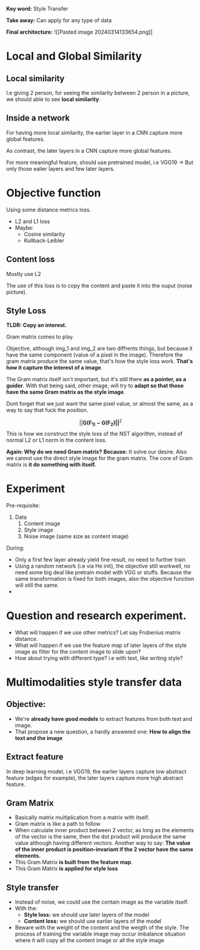 **Key word:** Style Transfer

**Take away:** Can apply for any type of data

**Final architecture:** ![[Pasted image 20240314133654.png]]

# Local and Global Similarity

## Local similarity
I.e giving 2 person, for seeing the similarity between 2 person in a picture, we should able to see **local similarity**. 

## Inside a network
For having more local similarity, the earlier layer in a CNN capture more global features.

As contrast, the later layers in a CNN capture more global features.

For more meaningful feature, should use pretrained model, i.e VGG19 -> But only those ealier layers and few later layers.

# Objective function

Using some distance metrics loss.
- L2 and L1 loss
- Maybe:
	- Cosine similarity
	- Kullback-Leibler

## Content loss

Mostly use L2

The use of this loss is to copy the content and paste it into the ouput (noise picture). 


## Style Loss

**TLDR: Copy an interest.** 

Gram matrix comes to play.

Objective, although img_1 and img_2 are two diffrents things, but because it have the same component (value  of a pixel in the image). Therefore the gram matrix produce the same value, that's how the style loss work. **That's how it capture the interest of a image**.

The Gram matrix itself isn't important, but it's still there **as a pointer, as a guider**. With that being said, other image, will try to **adapt so that those have the same Gram matrix as the style image**. 

Dont forget that we just want the same pixel value, or almost the same, as a way to say that fuck the position.

$$
||\mathbf{G(F_{1)}- G(F_2)||}^2
$$
This is how we construct the style loss of the NST algorithm, instead of normal L2 or L1 norm in the content loss.

**Again: Why do we need Gram matrix?**
**Because:** It solve our desire. Also we cannot use the direct style image for the gram matrix. The core of Gram matrix is **it do something with itself.** 



# Experiment
Pre-requisite:
1. Data
	1. Content image
	2. Style image
	3. Noise image (same size as content image)


During:
- Only a first few layer already yield fine result, no need to further train
- Using a random network (i.e via He init), the objective still workwell, no need some big deal like pretrain model with VGG or stuffs. Because the same transformation is fixed for both images, also the objective function will still the same.  
- 
# Question and research experiment. 

- What will happen if we use other metrics? Let say Frobenius matrix distance.
- What will happen if we use the feature map of later layers of the style image as filter for the content image to slide upon?
- How about trying with different type? i.e with text, like writing style?

# Multimodalities style transfer data

## Objective:
- We're **already have good models** to extract features from both text and image.
- That propose a new question, a hardly answered one: **How to align the text and the image**

## Extract feature

In deep learning model, i.e VGG19, the earlier layers capture low abstract feature (edges for example), the later layers capture more high abstract feature. 

## Gram Matrix

- Basically matrix multiplication from a matrix with itself.
- Gram matrix is like a path to follow
- When calculate inner product between 2 vector, as long as the elements of the vector is the same, then the dot product will produce the same value although having different vectors. Another way to say: **The value of the inner product is position-invariant  if the 2 vector have the same elements.**
- This Gram Matrix **is built from the feature map**. 
- This Gram Matrix **is applied for style loss**

## Style transfer
- Instead of noise, we could use the contain image as the variable itself. 
- With the:
	- **Style loss:** we should use later layers of the model
	- **Content loss:** we should use earlier layers of the model
- Beware with the weight of the content and the weigth of the style. The process of training the variable image may occur imbalance situation where it will copy all the content image or all the style image
